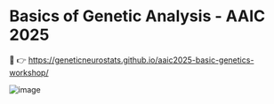 # Basics of Genetic Analysis - AAIC 2025
🧬 👉 https://geneticneurostats.github.io/aaic2025-basic-genetics-workshop/

![image](https://github.com/user-attachments/assets/04b27c7f-30aa-40d9-8f53-3f852cfbed38)
